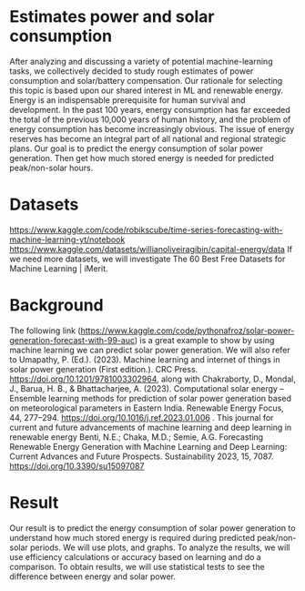 # Estimates power and solar consumption

After analyzing and discussing a variety of potential machine-learning tasks, we collectively decided to study rough estimates of power consumption and solar/battery compensation. Our rationale for selecting this topic is based upon our shared interest in ML and renewable energy. Energy is an indispensable prerequisite for human survival and development. In the past 100 years, energy consumption has far exceeded the total of the previous 10,000 years of human history, and the problem of energy consumption has become increasingly obvious. The issue of energy reserves has become an integral part of all national and regional strategic plans. Our goal is to predict the energy consumption of solar power generation. Then get how much stored energy is needed for predicted peak/non-solar hours.

# Datasets

https://www.kaggle.com/code/robikscube/time-series-forecasting-with-machine-learning-yt/notebook
https://www.kaggle.com/datasets/willianoliveiragibin/capital-energy/data
If we need more datasets, we will investigate The 60 Best Free Datasets for Machine Learning | iMerit.

# Background

The following link (https://www.kaggle.com/code/pythonafroz/solar-power-generation-forecast-with-99-auc) is a great example to show by using machine learning we can predict solar power generation. We will also refer to Umapathy, P. (Ed.). (2023). Machine learning and internet of things in solar power generation (First edition.). CRC Press. https://doi.org/10.1201/9781003302964, along with Chakraborty, D., Mondal, J., Barua, H. B., & Bhattacharjee, A. (2023). Computational solar energy – Ensemble learning methods for prediction of solar power generation based on meteorological parameters in Eastern India. Renewable Energy Focus, 44, 277–294. https://doi.org/10.1016/j.ref.2023.01.006 . This journal for current and future advancements of machine learning and deep learning in renewable energy Benti, N.E.; Chaka, M.D.; Semie, A.G. Forecasting Renewable Energy Generation with Machine Learning and Deep Learning: Current Advances and Future Prospects. Sustainability 2023, 15, 7087. https://doi.org/10.3390/su15097087 

# Result

Our result is to predict the energy consumption of solar power generation to understand how much stored energy is required during predicted peak/non-solar periods. We will use plots, and graphs. To analyze the results, we will use efficiency calculations or accuracy based on learning and do a comparison. To obtain results, we will use statistical tests to see the difference between energy and solar power.
